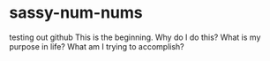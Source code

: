 # sassy-num-nums
testing out github
This is the beginning. Why do I do this? What is my purpose in life? What am I trying to accomplish?
